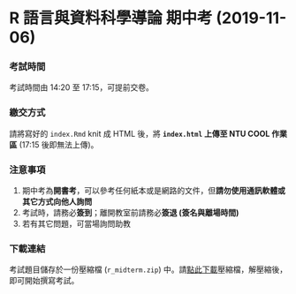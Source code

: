 # R 語言與資料科學導論 期中考 (2019-11-06)

### 考試時間

考試時間由 14:20 至 17:15，可提前交卷。

### 繳交方式

請將寫好的 `index.Rmd` knit 成 HTML 後，將 **`index.html` 上傳至 NTU COOL 作業區** (17:15 後即無法上傳)。

### 注意事項

1. 期中考為**開書考**，可以參考任何紙本或是網路的文件，但**請勿使用通訊軟體或其它方式向他人詢問**
2. 考試時，請務必**簽到**；離開教室前請務必**簽退 (簽名與離場時間)**
3. 若有其它問題，可當場詢問助教

### 下載連結

考試題目儲存於一份壓縮檔 (`r_midterm.zip`) 中。請[點此下載](https://github.com/rlads2019/midterm/raw/master/r_midterm.zip)壓縮檔，解壓縮後，即可開始撰寫考試。
